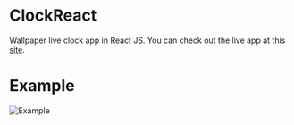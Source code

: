 # ClockReact
Wallpaper live clock app in React JS. You can check out the live app at this [site](https://gscsfy.csb.app/).

# Example
![Example](https://github.com/armaancha/ClockReact/blob/main/images/clockreact.jpg?raw=true)
